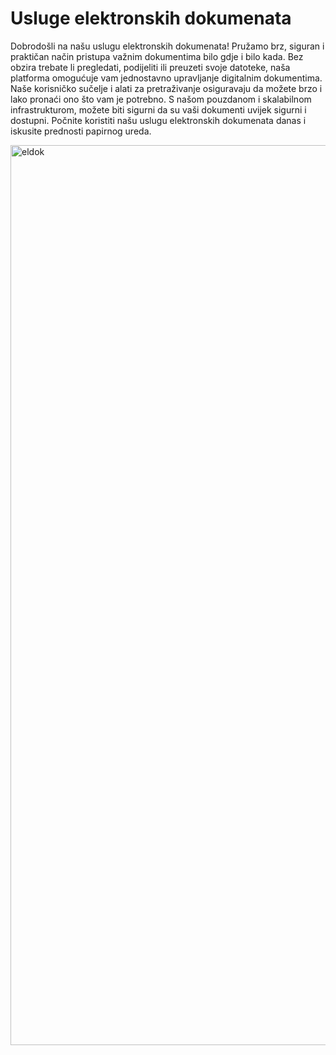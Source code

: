# Usluge elektronskih dokumenata

Dobrodošli na našu uslugu elektronskih dokumenata! Pružamo brz, siguran i praktičan način pristupa važnim dokumentima bilo gdje i bilo kada. Bez obzira trebate li pregledati, podijeliti ili preuzeti svoje datoteke, naša platforma omogućuje vam jednostavno upravljanje digitalnim dokumentima. Naše korisničko sučelje i alati za pretraživanje osiguravaju da možete brzo i lako pronaći ono što vam je potrebno. S našom pouzdanom i skalabilnom infrastrukturom, možete biti sigurni da su vaši dokumenti uvijek sigurni i dostupni. 
Počnite koristiti našu uslugu elektronskih dokumenata danas i iskusite prednosti papirnog ureda.

<img width="1440" alt="eldok" src="https://github.com/nerminvkl/esalter/assets/108943540/3745efb8-fa05-45f4-9276-731424ca2362">
